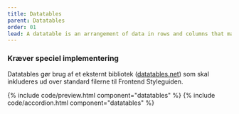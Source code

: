 ```yaml
---
title: Datatables
parent: Datatables
order: 01
lead: A datatable is an arrangement of data in rows and columns that make comparing information easier. The following datatables enables the user to sort the data by clicking on the different headers or filter it by typing a text in the 'Search compute' field. Each row has a menu to the right, that enables performing some actions on it. Rows selected by checking the checkbox can be modified all together. The user can change rows width in the datatable settings. 
---
```


<div class="alert alert-info" role="alert" aria-label="Bruger ekstern script informationsboks">
  <div class="alert-body">
    <h3 class="alert-heading">Kræver speciel implementering</h3>
    <p class="alert-text">
      Datatables  gør brug af et eksternt bibliotek (<a href="https://datatables.net/">datatables.net</a>) som skal inkluderes ud over standard filerne til Frontend Styleguiden.  
    </p>
  </div>
</div>

{% include code/preview.html component="datatables" %}
{% include code/accordion.html component="datatables" %}
